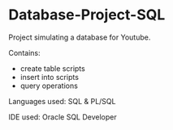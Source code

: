 # Database-Project-SQL

Project simulating a database for Youtube.

Contains:
- create table scripts
- insert into scripts
- query operations

Languages used: SQL & PL/SQL

IDE used: Oracle SQL Developer
